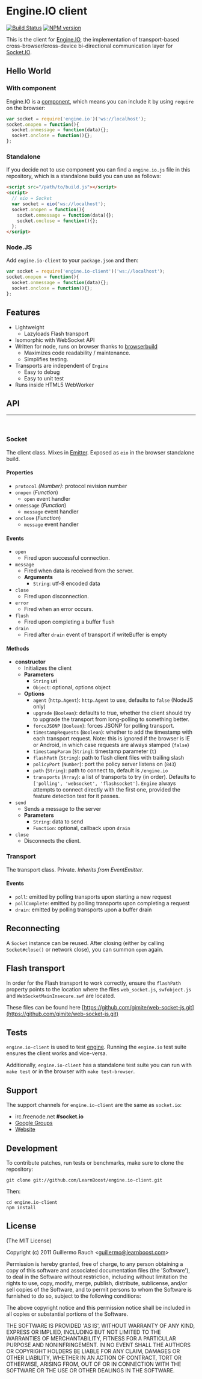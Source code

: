 # Engine.IO client

[![Build Status](https://secure.travis-ci.org/LearnBoost/engine.io-client.png)](http://travis-ci.org/LearnBoost/engine.io-client)
[![NPM version](https://badge.fury.io/js/engine.io-client.png)](http://badge.fury.io/js/engine.io-client)

This is the client for [Engine.IO](http://github.com/learnboost/engine.io), the
implementation of transport-based cross-browser/cross-device bi-directional
communication layer for [Socket.IO](http://github.com/learnboost/socket.io).

## Hello World

### With component

Engine.IO is a [component](http://github.com/component/component), which
means you can include it by using `require` on the browser:

```js
var socket = require('engine.io')('ws://localhost');
socket.onopen = function(){
  socket.onmessage = function(data){};
  socket.onclose = function(){};
};
```

### Standalone

If you decide not to use component you can find a `engine.io.js` file in
this repository, which is a standalone build you can use as follows:

```html
<script src="/path/to/build.js"></script>
<script>
  // eio = Socket
  var socket = eio('ws://localhost');
  socket.onopen = function(){
    socket.onmessage = function(data){};
    socket.onclose = function(){};
  };
</script>
```

### Node.JS

Add `engine.io-client` to your `package.json` and then:

```js
var socket = require('engine.io-client')('ws://localhost');
socket.onopen = function(){
  socket.onmessage = function(data){};
  socket.onclose = function(){};
};
```

## Features

- Lightweight
  - Lazyloads Flash transport
- Isomorphic with WebSocket API
- Written for node, runs on browser thanks to
  [browserbuild](http://github.com/learnboost/browserbuild)
  - Maximizes code readability / maintenance.
  - Simplifies testing.
- Transports are independent of `Engine`
  - Easy to debug
  - Easy to unit test
- Runs inside HTML5 WebWorker

## API

<hr><br>

### Socket

The client class. Mixes in [Emitter](http://github.com/component/emitter).
Exposed as `eio` in the browser standalone build.

#### Properties

- `protocol` _(Number)_: protocol revision number
- `onopen` (_Function_)
  - `open` event handler
- `onmessage` (_Function_)
  - `message` event handler
- `onclose` (_Function_)
  - `message` event handler

#### Events

- `open`
  - Fired upon successful connection.
- `message`
  - Fired when data is received from the server.
  - **Arguments**
    - `String`: utf-8 encoded data
- `close`
  - Fired upon disconnection.
- `error`
  - Fired when an error occurs.
- `flush`
  - Fired upon completing a buffer flush
- `drain`
  - Fired after `drain` event of transport if writeBuffer is empty

#### Methods

- **constructor**
    - Initializes the client
    - **Parameters**
      - `String` uri
      - `Object`: optional, options object
    - **Options**
      - `agent` (`http.Agent`): `http.Agent` to use, defaults to `false` (NodeJS only)
      - `upgrade` (`Boolean`): defaults to true, whether the client should try
      to upgrade the transport from long-polling to something better.
      - `forceJSONP` (`Boolean`): forces JSONP for polling transport.
      - `timestampRequests` (`Boolean`): whether to add the timestamp with
        each transport request. Note: this is ignored if the browser is
        IE or Android, in which case requests are always stamped (`false`)
      - `timestampParam` (`String`): timestamp parameter (`t`)
      - `flashPath` (`String`): path to flash client files with trailing slash
      - `policyPort` (`Number`): port the policy server listens on (`843`)
      - `path` (`String`): path to connect to, default is `/engine.io`
      - `transports` (`Array`): a list of transports to try (in order).
      Defaults to `['polling', 'websocket', 'flashsocket']`. `Engine`
      always attempts to connect directly with the first one, provided the
      feature detection test for it passes.
- `send`
    - Sends a message to the server
    - **Parameters**
      - `String`: data to send
      - `Function`: optional, callback upon `drain`
- `close`
    - Disconnects the client.

### Transport

The transport class. Private. _Inherits from EventEmitter_.

#### Events

- `poll`: emitted by polling transports upon starting a new request
- `pollComplete`: emitted by polling transports upon completing a request
- `drain`: emitted by polling transports upon a buffer drain

## Reconnecting

A `Socket` instance can be reused. After closing (either by calling
`Socket#close()` or network close), you can summon `open` again.

## Flash transport

In order for the Flash transport to work correctly, ensure the `flashPath`
property points to the location where the files `web_socket.js`,
`swfobject.js` and `WebSocketMainInsecure.swf` are located.

These files can be found here
[https://github.com/gimite/web-socket-js.git](https://github.com/gimite/web-socket-js.git)

## Tests

`engine.io-client` is used to test
[engine](http://github.com/learnboost/engine.io). Running the `engine.io`
test suite ensures the client works and vice-versa.

Additionally, `engine.io-client` has a standalone test suite you can run
with `make test` or in the browser with `make test-browser`.

## Support

The support channels for `engine.io-client` are the same as `socket.io`:
  - irc.freenode.net **#socket.io**
  - [Google Groups](http://groups.google.com/group/socket_io)
  - [Website](http://socket.io)

## Development

To contribute patches, run tests or benchmarks, make sure to clone the
repository:

```
git clone git://github.com/LearnBoost/engine.io-client.git
```

Then:

```
cd engine.io-client
npm install
```

## License

(The MIT License)

Copyright (c) 2011 Guillermo Rauch &lt;guillermo@learnboost.com&gt;

Permission is hereby granted, free of charge, to any person obtaining
a copy of this software and associated documentation files (the
'Software'), to deal in the Software without restriction, including
without limitation the rights to use, copy, modify, merge, publish,
distribute, sublicense, and/or sell copies of the Software, and to
permit persons to whom the Software is furnished to do so, subject to
the following conditions:

The above copyright notice and this permission notice shall be
included in all copies or substantial portions of the Software.

THE SOFTWARE IS PROVIDED 'AS IS', WITHOUT WARRANTY OF ANY KIND,
EXPRESS OR IMPLIED, INCLUDING BUT NOT LIMITED TO THE WARRANTIES OF
MERCHANTABILITY, FITNESS FOR A PARTICULAR PURPOSE AND NONINFRINGEMENT.
IN NO EVENT SHALL THE AUTHORS OR COPYRIGHT HOLDERS BE LIABLE FOR ANY
CLAIM, DAMAGES OR OTHER LIABILITY, WHETHER IN AN ACTION OF CONTRACT,
TORT OR OTHERWISE, ARISING FROM, OUT OF OR IN CONNECTION WITH THE
SOFTWARE OR THE USE OR OTHER DEALINGS IN THE SOFTWARE.
